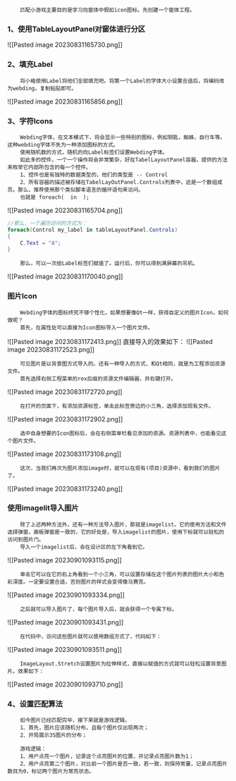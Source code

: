 		匹配小游戏主要目的是学习向窗体中假如icon图标。先创建一个窗体工程。


### 1、使用TableLayoutPanel对窗体进行分区


![[Pasted image 20230831165730.png]]


### 2、填充Label
		将小格使用Label将他们全部填充吧。将第一个Label的字体大小设置合适后，将编码改为webding，复制粘贴即可。

![[Pasted image 20230831165856.png]]


### 3、字符Icons

		Webding字体，在文本模式下，将会显示一些特别的图标，例如钥匙，蜘蛛，自行车等。这种webding字体不失为一种添加图标的方式。
		使用随机数的方式，随机的向Label标签们设置Webding字体。
		如此多的控件，一个一个操作将会非常繁杂，好在TabelLayoutPanel容器，提供的方法来枚举它内部所包含的每一个控件。
		1、控件也是有独特的数据类型的，他们的类型是 -- Control
		2、所有容器的描述被存储在TabelLayOutPanel.Controls列表中，这是一个数组成员。那么，推荐使用那个类似脚本语言的循环语句来访问。
		也就是 foreach(  in  );

![[Pasted image 20230831165704.png]]


```C#
//那么，一个遍历访问的方式为：
foreach(Control my_label in tableLayoutPanel.Controls)
{
	C.Text = "A";
}
```

		那么，可以一次给Label标签们赋值了。运行后，你可以得到满屏幕的吊机。

![[Pasted image 20230831170040.png]]

### 图片Icon

		Webding字体的图标终究不够个性化，如果想要像Qt一样，获得自定义的图片Icon，如何做呢？
		首先，在属性处可以直接为Icon图标导入一个图片文件。

![[Pasted image 20230831172413.png]]
直接导入的效果如下：
![[Pasted image 20230831172523.png]]

		可见图片是以背景图方式导入的。还有一种导入的方式，和Qt相同，就是为工程添加资源文件。
		首先选择右侧工程菜单的rex后缀的资源文件编辑器，并右键打开。

![[Pasted image 20230831172720.png]]

		在打开的页面下，有添加资源标签，单击此标签旁边的小三角，选择添加现有文件。

![[Pasted image 20230831172902.png]]

		选中自身想要的Icon图标后，会在右侧菜单栏看见添加的资源。资源列表中，也能看见这个图片文件。

![[Pasted image 20230831173108.png]]

		这次，当我们再次为图片添加image时，就可以在现有(项目)资源中，看到我们的图片了。

![[Pasted image 20230831173240.png]]


### 使用imagelit导入图片

		除了上述两种方法外，还有一种方法导入图片，那就是imagelist。它的使用方法和文件选择弹窗，画板弹窗是一致的，它的好处是，导入imagelist的图片，使用下标就可以轻松的访问到图片门。
		导入一个imagelist后，会在设计区的左下角看到它。

![[Pasted image 20230901093115.png]]

		单击它可以在它的右上角看到一个小三角，可以设置存储在这个图片列表的图片大小和色彩深度。一定要设置合适，否则图片的样式会变得像马赛克。

![[Pasted image 20230901093334.png]]

		之后就可以导入图片了，每个图片导入后，就会获得一个专属下标。

![[Pasted image 20230901093431.png]]

		在代码中，访问这些图片就可以使用数组方式了，代码如下：

![[Pasted image 20230901093511.png]]
		
		ImageLayout.Stretch设置图片为拉伸样式，直接以赋值的方式就可以轻松设置背景图片。效果如下：

![[Pasted image 20230901093710.png]]

### 4、设置匹配算法
		如今图片已经匹配完毕，接下来就是游戏逻辑。
		1、首先，图片应该随机分布，且每个图片仅出现两次；
		2、开局展示3S图片的分布；

		游戏逻辑：
		1、用户点亮一个图片，记录这个点亮图片的位置，并记录点亮图片数为1；
		2、用户点亮第二个图片，对比前一个图片是否一致，若一致，则保持常量，记录点亮图片数目为0，标记两个图片为常亮状态。
		